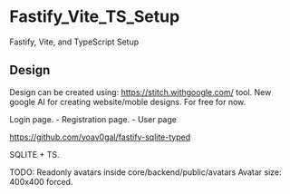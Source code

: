 # Fastify_Vite_TS_Setup
Fastify, Vite, and TypeScript Setup



## Design
Design can be created using: https://stitch.withgoogle.com/ tool. New google AI for creating website/moble designs. For free for now.



Login page.
	- Registration page.
	- User page


https://github.com/yoav0gal/fastify-sqlite-typed

SQLITE + TS.



TODO:
	Readonly avatars inside core/backend/public/avatars
	Avatar size: 400x400 forced.

